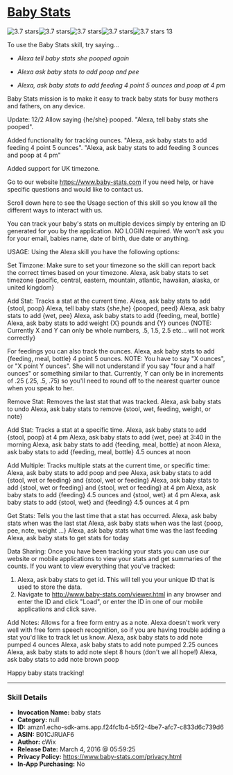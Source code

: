 # [Baby Stats](http://alexa.amazon.com/#skills/amzn1.echo-sdk-ams.app.f24fc1b4-b5f2-4be7-afc7-c833d6c739d6)
![3.7 stars](../../images/ic_star_black_18dp_1x.png)![3.7 stars](../../images/ic_star_black_18dp_1x.png)![3.7 stars](../../images/ic_star_black_18dp_1x.png)![3.7 stars](../../images/ic_star_half_black_18dp_1x.png)![3.7 stars](../../images/ic_star_border_black_18dp_1x.png) 13

To use the Baby Stats skill, try saying...

* *Alexa tell baby stats she pooped again*

* *Alexa ask baby stats to add poop and pee*

* *Alexa, ask baby stats to add feeding 4 point 5 ounces and poop at 4 pm*

Baby Stats mission is to make it easy to track baby stats for busy mothers and fathers, on any device.

Update: 12/2
Allow saying {he/she} pooped.
"Alexa, tell baby stats she pooped".

Added functionality for tracking ounces. 
"Alexa, ask baby stats to add feeding 4 point 5 ounces".
"Alexa, ask baby stats to add feeding 3 ounces and poop at 4 pm"

Added support for UK timezone.

Go to our website https://www.baby-stats.com if you need help, or have specific questions and would like to contact us. 

Scroll down here to see the Usage section of this skill so you know all the different ways to interact with us.

You can track your baby's stats on multiple devices simply by entering an ID generated for you by the application. NO LOGIN required. We won't ask you for your email, babies name, date of birth, due date or anything.

USAGE:
Using the Alexa skill you have the following options:

Set Timzone: Make sure to set your timezone so the skill can report back the correct times based on your timezone.
Alexa, ask baby stats to set timezone {pacific, central, eastern, mountain, atlantic, hawaiian, alaska, or united kingdom}

Add Stat: Tracks a stat at the current time.
Alexa, ask baby stats to add {stool, poop}
Alexa, tell baby stats {she,he} {pooped, peed}
Alexa, ask baby stats to add {wet, pee}
Alexa, ask baby stats to add {feeding, meal, bottle}
Alexa, ask baby stats to add weight {X} pounds and {Y} ounces {NOTE: Currently X and Y can only be whole numbers, .5, 1.5, 2.5 etc... will not work correctly}

For feedings you can also track the ounces.
Alexa, ask baby stats to add {feeding, meal, bottle} 4 point 5 ounces.
NOTE:
You have to say "X ounces", or "X point Y ounces". She will not understand if you say "four and a half ounces" or something similar to that. Currently, Y can only be in increments of .25 (.25, .5, .75) so you'll need to round off to the nearest quarter ounce when you speak to her.

Remove Stat: Removes the last stat that was tracked.
Alexa, ask baby stats to undo
Alexa, ask baby stats to remove {stool, wet, feeding, weight, or note}

Add Stat: Tracks a stat at a specific time.
Alexa, ask baby stats to add {stool, poop} at 4 pm
Alexa, ask baby stats to add {wet, pee} at 3:40 in the morning
Alexa, ask baby stats to add {feeding, meal, bottle} at noon
Alexa, ask baby stats to add {feeding, meal, bottle} 4.5 ounces at noon

Add Multiple: Tracks multiple stats at the current time, or specific time:
Alexa, ask baby stats to add poop and pee
Alexa, ask baby stats to add {stool, wet or feeding} and {stool, wet or feeding} 
Alexa, ask baby stats to add {stool, wet or feeding} and {stool, wet or feeding} at 4 pm
Alexa, ask baby stats to add {feeding} 4.5 ounces and {stool, wet} at 4 pm
Alexa, ask baby stats to add {stool, wet} and {feeding} 4.5 ounces at 4 pm

Get Stats: Tells you the last time that a stat has occurred.
Alexa, ask baby stats when was the last stat
Alexa, ask baby stats when was the last {poop, pee, note, weight ...}
Alexa, ask baby stats what time was the last feeding
Alexa, ask baby stats to get stats for today

Data Sharing: Once you have been tracking your stats you can use our website or mobile applications to view your stats and get summaries of the counts.
If you want to view everything that you've tracked:
1. Alexa, ask baby stats to get id. This will tell you your unique ID that is used to store the data.
2. Navigate to http://www.baby-stats.com/viewer.html in any browser and enter the ID and click "Load", or enter the ID in one of our mobile applications and click save.

Add Notes: Allows for a free form entry as a note. Alexa doesn't work very well with free form speech recognition, so if you are having trouble adding a stat you'd like to track let us know.
Alexa, ask baby stats to add note pumped 4 ounces
Alexa, ask baby stats to add note pumped 2.25 ounces
Alexa, ask baby stats to add note slept 8 hours (don't we all hope!)
Alexa, ask baby stats to add note brown poop

Happy baby stats tracking!

***

### Skill Details

* **Invocation Name:** baby stats
* **Category:** null
* **ID:** amzn1.echo-sdk-ams.app.f24fc1b4-b5f2-4be7-afc7-c833d6c739d6
* **ASIN:** B01CJRUAF6
* **Author:** cWix
* **Release Date:** March 4, 2016 @ 05:59:25
* **Privacy Policy:** https://www.baby-stats.com/privacy.html
* **In-App Purchasing:** No
